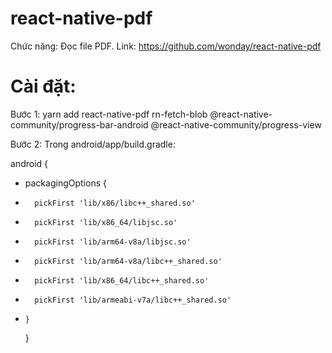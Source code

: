 # react-native-pdf

Chức năng: Đọc file PDF.
Link: https://github.com/wonday/react-native-pdf

# Cài đặt:

Bước 1: yarn add react-native-pdf rn-fetch-blob @react-native-community/progress-bar-android @react-native-community/progress-view

Bước 2: Trong android/app/build.gradle:

android {
+    packagingOptions {
+       pickFirst 'lib/x86/libc++_shared.so'
+       pickFirst 'lib/x86_64/libjsc.so'
+       pickFirst 'lib/arm64-v8a/libjsc.so'
+       pickFirst 'lib/arm64-v8a/libc++_shared.so'
+       pickFirst 'lib/x86_64/libc++_shared.so'
+       pickFirst 'lib/armeabi-v7a/libc++_shared.so'
+     }
   }

